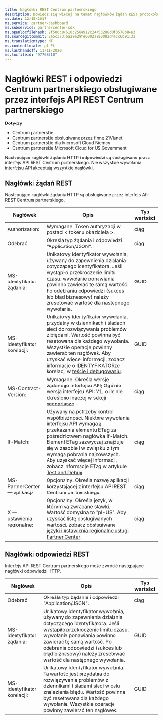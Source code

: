 ```yaml
---
title: Nagłówki REST Centrum partnerskiego
description: Dowiedz się więcej na temat nagłówków żądań REST protokołu HTTP i nagłówków odpowiedzi REST obsługiwanych przez interfejs API REST Centrum partnerskiego.
ms.date: 12/15/2017
ms.service: partner-dashboard
ms.subservice: partnercenter-sdk
ms.openlocfilehash: 9f506c8c610c2584912c24453288d0f3578b84e3
ms.sourcegitcommit: 8a5c37376a29e29fe0002a980082d4acc6b91131
ms.translationtype: MT
ms.contentlocale: pl-PL
ms.lasthandoff: 11/11/2020
ms.locfileid: "97768510"
---
```

# <a name="partner-center-rest-and-response-headers-supported-by-the-partner-center-rest-api"></a>Nagłówki REST i odpowiedzi Centrum partnerskiego obsługiwane przez interfejs API REST Centrum partnerskiego 

**Dotyczy**

- Centrum partnerskie
- Centrum partnerskie obsługiwane przez firmę 21Vianet
- Centrum partnerskie dla Microsoft Cloud Niemcy
- Centrum partnerskie Microsoft Cloud for US Government

Następujące nagłówki żądania HTTP i odpowiedzi są obsługiwane przez interfejs API REST Centrum partnerskiego. Nie wszystkie wywołania interfejsu API akceptują wszystkie nagłówki.

## <a name="rest-request-headers"></a>Nagłówki żądań REST

Następujące nagłówki żądania HTTP są obsługiwane przez interfejs API REST Centrum partnerskiego.

| Nagłówek                       | Opis                                                                                                                                                                                                                                                                            | Typ wartości |
|------------------------------|----------------------------------------------------------------------------------------------------------------------------------------------------------------------------------------------------------------------------------------------------------------------------------------|------------|
| Authorization:               | Wymagane. Token autoryzacji w postaci &lt; tokenu okaziciela &gt; .                                                                                                                                                                                                                    | ciąg     |
| Odebrać                      | Określa typ żądania i odpowiedzi "Application/JSON".                                                                                                                                                                                                                           | ciąg     |
| MS-identyfikator żądania:                | Unikatowy identyfikator wywołania, używany do zapewnienia działania dotyczącego identyfikatora. Jeśli wystąpiło przekroczenie limitu czasu, wywołanie ponawiania powinno zawierać tę samą wartość. Po odebraniu odpowiedzi (sukces lub błąd biznesowy) należy zresetować wartość dla następnego wywołania.                                            | GUID       |
| MS-identyfikator korelacji:            | Unikatowy identyfikator wywołania, przydatny w dziennikach i śladach sieci do rozwiązywania problemów z błędami. Wartość powinna być resetowana dla każdego wywołania. Wszystkie operacje powinny zawierać ten nagłówek. Aby uzyskać więcej informacji, zobacz informacje o IDENTYFIKATORze korelacji w [teście i debugowaniu](test-and-debug.md). | GUID       |
| MS-Contract-Version:         | Wymagane. Określa wersję żądanego interfejsu API; Ogólnie wersja interfejsu API: V1, o ile nie określono inaczej w sekcji [scenariusze](scenarios.md) .                                                                                                                                  | ciąg     |
| If-Match:                    | Używany na potrzeby kontroli współbieżności. Niektóre wywołania interfejsu API wymagają przekazania elementu ETag za pośrednictwem nagłówka If-Match. Element ETag zazwyczaj znajduje się w zasobie i w związku z tym wymaga pobrania najnowszych. Aby uzyskać więcej informacji, zobacz informacje ETag w artykule [Test and Debug](test-and-debug.md).                | ciąg     |
| MS-PartnerCenter — aplikacja | Opcjonalny. Określa nazwę aplikacji korzystającej z interfejsu API REST Centrum partnerskiego.                                                                                                                                                                                             | ciąg     |
| X — ustawienia regionalne:                    | Opcjonalny. Określa język, w którym są zwracane stawki. Wartość domyślna to "pl-US". Aby uzyskać listę obsługiwanych wartości, zobacz [obsługiwane języki i ustawienia regionalne usługi Partner Center](partner-center-supported-languages-and-locales.md).                                                                                                                                                                                                  | ciąg     |

## <a name="rest-response-headers"></a>Nagłówki odpowiedzi REST

Interfejs API REST Centrum partnerskiego może zwrócić następujące nagłówki odpowiedzi HTTP.

| Nagłówek            | Opis                                                                                                                                                                                                                                 | Typ wartości |
|-------------------|---------------------------------------------------------------------------------------------------------------------------------------------------------------------------------------------------------------------------------------------|------------|
| Odebrać           | Określa typ żądania i odpowiedzi "Application/JSON".                                                                                                                                                                                | ciąg     |
| MS-identyfikator żądania:     | Unikatowy identyfikator wywołania, używany do zapewnienia działania dotyczącego identyfikatora. Jeśli wystąpiło przekroczenie limitu czasu, wywołanie ponawiania powinno zawierać tę samą wartość. Po odebraniu odpowiedzi (sukces lub błąd biznesowy) należy zresetować wartość dla następnego wywołania. | GUID       |
| MS-identyfikator korelacji: | Unikatowy identyfikator wywołania. Ta wartość jest przydatna do rozwiązywania problemów z dziennikami i śladami sieci w celu znalezienia błędu. Wartość powinna być resetowana dla każdego wywołania. Wszystkie operacje powinny zawierać ten nagłówek.                                                       | GUID       |
